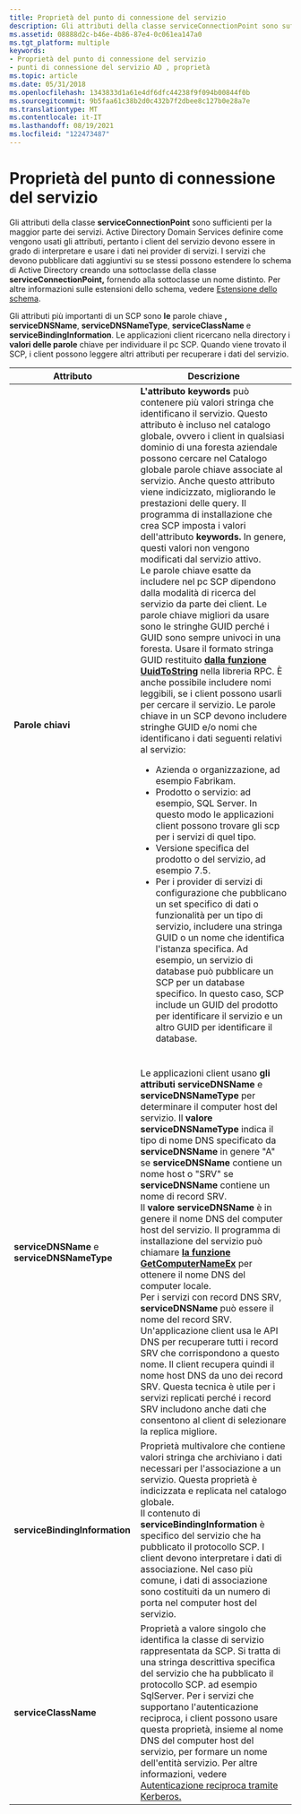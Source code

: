 ```yaml
---
title: Proprietà del punto di connessione del servizio
description: Gli attributi della classe serviceConnectionPoint sono sufficienti per la maggior parte dei servizi.
ms.assetid: 08888d2c-b46e-4b86-87e4-0c061ea147a0
ms.tgt_platform: multiple
keywords:
- Proprietà del punto di connessione del servizio
- punti di connessione del servizio AD , proprietà
ms.topic: article
ms.date: 05/31/2018
ms.openlocfilehash: 1343833d1a61e4df6dfc44238f9f094b00844f0b
ms.sourcegitcommit: 9b5faa61c38b2d0c432b7f2dbee8c127b0e28a7e
ms.translationtype: MT
ms.contentlocale: it-IT
ms.lasthandoff: 08/19/2021
ms.locfileid: "122473487"
---
```

# <a name="service-connection-point-properties"></a>Proprietà del punto di connessione del servizio

Gli attributi della classe **serviceConnectionPoint** sono sufficienti per la maggior parte dei servizi. Active Directory Domain Services definire come vengono usati gli attributi, pertanto i client del servizio devono essere in grado di interpretare e usare i dati nei provider di servizi. I servizi che devono pubblicare dati aggiuntivi su se stessi possono estendere lo schema di Active Directory creando una sottoclasse della classe **serviceConnectionPoint,** fornendo alla sottoclasse un nome distinto. Per altre informazioni sulle estensioni dello schema, vedere [Estensione dello schema](extending-the-schema.md).

Gli attributi più importanti di un SCP sono **le** parole chiave **, serviceDNSName**, **serviceDNSNameType**, **serviceClassName** e **serviceBindingInformation**. Le applicazioni client ricercano nella directory i **valori delle parole** chiave per individuare il pc SCP. Quando viene trovato il SCP, i client possono leggere altri attributi per recuperare i dati del servizio.




| Attributo | Descrizione | 
|-----------|-------------|
| <strong>Parole chiavi</strong><br /> | <strong>L'attributo keywords</strong> può contenere più valori stringa che identificano il servizio. Questo attributo è incluso nel catalogo globale, ovvero i client in qualsiasi dominio di una foresta aziendale possono cercare nel Catalogo globale parole chiave associate al servizio. Anche questo attributo viene indicizzato, migliorando le prestazioni delle query. Il programma di installazione che crea SCP imposta i valori dell'attributo <strong>keywords.</strong> In genere, questi valori non vengono modificati dal servizio attivo.<br /> Le parole chiave esatte da includere nel pc SCP dipendono dalla modalità di ricerca del servizio da parte dei client. Le parole chiave migliori da usare sono le stringhe GUID perché i GUID sono sempre univoci in una foresta. Usare il formato stringa GUID restituito <a href="/windows/desktop/api/rpcdce/nf-rpcdce-uuidtostring"><strong>dalla funzione UuidToString</strong></a> nella libreria RPC. È anche possibile includere nomi leggibili, se i client possono usarli per cercare il servizio. Le parole chiave in un SCP devono includere stringhe GUID e/o nomi che identificano i dati seguenti relativi al servizio:<ul><li>Azienda o organizzazione, ad esempio Fabrikam.</li><li>Prodotto o servizio: ad esempio, SQL Server. In questo modo le applicazioni client possono trovare gli scp per i servizi di quel tipo.</li><li>Versione specifica del prodotto o del servizio, ad esempio 7.5.</li><li>Per i provider di servizi di configurazione che pubblicano un set specifico di dati o funzionalità per un tipo di servizio, includere una stringa GUID o un nome che identifica l'istanza specifica. Ad esempio, un servizio di database può pubblicare un SCP per un database specifico. In questo caso, SCP include un GUID del prodotto per identificare il servizio e un altro GUID per identificare il database.</li></ul><br /> | 
| <strong>serviceDNSName</strong> e <strong>serviceDNSNameType</strong><br /> | Le applicazioni client usano <strong>gli attributi serviceDNSName</strong> e <strong>serviceDNSNameType</strong> per determinare il computer host del servizio. Il <strong>valore serviceDNSNameType</strong> indica il tipo di nome DNS specificato da <strong>serviceDNSName</strong> in genere "A" se <strong>serviceDNSName</strong> contiene un nome host o "SRV" se <strong>serviceDNSName</strong> contiene un nome di record SRV.<br /> Il <strong>valore serviceDNSName</strong> è in genere il nome DNS del computer host del servizio. Il programma di installazione del servizio può chiamare <a href="/windows/desktop/api/sysinfoapi/nf-sysinfoapi-getcomputernameexa"><strong>la funzione GetComputerNameEx</strong></a> per ottenere il nome DNS del computer locale.<br /> Per i servizi con record DNS SRV, <strong>serviceDNSName</strong> può essere il nome del record SRV. Un'applicazione client usa le API DNS per recuperare tutti i record SRV che corrispondono a questo nome. Il client recupera quindi il nome host DNS da uno dei record SRV. Questa tecnica è utile per i servizi replicati perché i record SRV includono anche dati che consentono al client di selezionare la replica migliore.<br /> | 
| <strong>serviceBindingInformation</strong><br /> | Proprietà multivalore che contiene valori stringa che archiviano i dati necessari per l'associazione a un servizio. Questa proprietà è indicizzata e replicata nel catalogo globale.<br /> Il contenuto di <strong>serviceBindingInformation</strong> è specifico del servizio che ha pubblicato il protocollo SCP. I client devono interpretare i dati di associazione. Nel caso più comune, i dati di associazione sono costituiti da un numero di porta nel computer host del servizio.<br /> | 
| <strong>serviceClassName</strong><br /> | Proprietà a valore singolo che identifica la classe di servizio rappresentata da SCP. Si tratta di una stringa descrittiva specifica del servizio che ha pubblicato il protocollo SCP. ad esempio SqlServer. Per i servizi che supportano l'autenticazione reciproca, i client possono usare questa proprietà, insieme al nome DNS del computer host del servizio, per formare un nome dell'entità servizio. Per altre informazioni, vedere <a href="mutual-authentication-using-kerberos.md">Autenticazione reciproca tramite Kerberos.</a><br /> | 




 

 

